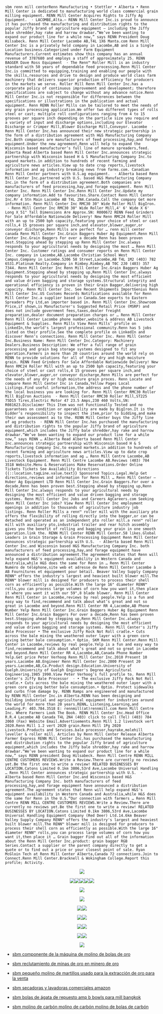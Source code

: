 
```
sbm renn mill centerRenn Manufacturing • Stettler • Alberta • Renn Mill Center is dedicated to manufacturing world class commercial grain milling equipment. RENN Mill Center Acquires Rights to Jiffy Ag Equipment.  · LACOMBE,Alta.— RENN Mill Center Inc.is proud to announce it has purchased the manufacturing and distribution rights to the popular Jiffy brand of agriculture equipment — including the Jiffy bale shredder,hay rake and harrow drawbar.“We’ve been wanting to expand our product line for a while now,” says RENN President Doug Hilsabeck. Renn Mill Center Lacombe AB,T4L 1X6 Manta.com Renn Mill Center Inc is a privately held company in Lacombe,AB and is a Single Location business.Categorized under Farm Equipment Manufacturers.Current estimates show this company has an annual revenue of 3787680 and employs a staff of approximately 25. RENN BAGGER Dave Ross Equipment  · The Renn™ Roller Mill is an industry standard with 50 years of dependable feed processing.Renn Mill Center Inc.is committed to equipping,training and enabling our people with the skills,resources and drive to design and produce world class farm machinery that delivers superior production efficiency for producers in the markets we serve. Roller Mill Renn Mill Center Inc.has a corporate policy of continuous improvement and development; therefore specifications are subject to change without any advance notice.Renn Mill Center Inc.is not responsible for differences between the specifications or illustrations in the publication and actual equipment. Renn RENN Roller Mills can be tailored to meet the needs of any grain processing application.We offer two different types of rolls steel or cast; multiple roll configurations ranging from 4 to 15 grooves per square inch depending on the particle size you require and a variety of input and discharge options,including our Elevator Discharge or Crimper Mill,Blower Discharge Mill,Conveyor. Lacombe  · Renn Mill Center Inc.has announced their new strategic partnership in the form of a distribution agreement with H&S Manufacturing Company Inc.Both companies are manufacturers of feed processing,hay,and forage equipment.Under the new agreement,Renn will help to expand the Wisconsin based manufacturer’s full line of manure spreaders,feed. Alberta Read Alberta based Renn Mill Center Inc.announces strategic partnership with Wisconsin based H & S Manufacturing Company Inc.to expand markets.in addition to hundreds of recent farming and agriculture news articles.View up to date crop reports,livestock information and ag industry breaking news from farms.com. Canadian Renn Mill Center partners with U.S.ag equipment.  · Alberta based Renn Mill Center Inc.partnered with U.S. based H&S Manufacturing Company Inc.in the form of a distribution agreement.Both companies are manufacturers of feed processing,hay,and forage equipment. Renn Mill Center Inc. Renn Mill Center Inc.Renn Mill Center Inc.Update my company information.Add to favourites.Share.Contact Renn Mill Center Inc.Rr 4 Stn Main Lacombe AB T4L 2N4.Canada.Call the company Get more information. Renn Mill Center Inc RMC30 30" Wide Roller Mill BigIron.  · Renn Mill Center Inc RMC30 30" Wide Roller Mill,4' 6' Wide X 6' Long X 51" Tall Dimensions Are Approx.SN: R000672 RENN Feed Grinders For Sale Affordable Nationwide Delivery! New Renn RMC24 Roller Mill with an up to 2500 bph capacity,featuring your choice of steel or cast rolls,4 15 grooves per square inch,and elevator,blower,auger,or conveyor discharge,Renn Mills are perfect for … renn mill center canada Renn Mill Center Inc.Grain Baggers Huber Ag Equipment.Renn Mill Center Inc.Grain Baggers For over a decade Renn has been proven best.Stepping ahead by stepping up Renn Mill Center Inc.always responds to your agricultural needs by designing the most … Renn Mill Center Inc. Customer ratings and consumer reports on Renn Mill Center Inc. company in Lacombe,AB.Lacombe Christian School West Campus.Company in Lacombe.5206 58 Street,Lacombe,AB T4L 1M2 (403) 782 6531.Platinum Realty.Company in Rimbey.Rimbey,AB T0C 2J0 (403) 357 7344. Renn Mill Center Inc Renn Mill Center Inc.Grain Baggers Huber Ag Equipment.Stepping ahead by stepping up,Renn Mill Center Inc.always responds to your agricultural needs by designing the most efficient and value driven bagging and storage systems.Structural integrity and operational efficiency is proven in their Grain Bagger,delivering high capacity. Renn Mill Center Inc. See Recent Shipments ImportGenius Renn Mill Center Inc.US Customs Records Notifications available for Renn Mill Center Inc.a supplier based in Canada.See exports to Eastern Spreaders Pty Ltd,an importer based in. Renn Mill Center Inc.Showroom Price,if shown,is Manufacturer's Suggested Retail Price (MSRP) and does not include government fees,taxes,dealer freight preparation,dealer document preparation charges or … Renn Mill Center Renn Mill Center Lacombe phone number,website & address AB Livestock Equipment & Supplies. Renn Mills View Renn Mills’ profile on LinkedIn,the world's largest professional community.Renn has 5 jobs listed on their profile.See the complete profile on LinkedIn and discover Renn’s connections. Renn Mill Center Inc. Renn Mill Center Inc.Business Name: Renn Mill Center Inc.Category: Machinery Dealers.Business Description: We offer a full range of grain processing and grain bag storage systems designed to fit any operation.Farmers in more than 20 countries around the world rely on RENN to provide solutions for all of their dry and high moisture grain. RENN Feed Grinders For Sale Affordable Nationwide Delivery! New Renn RMC24 Roller Mill with an up to 2500 bph capacity,featuring your choice of steel or cast rolls,4 15 grooves per square inch,and elevator,blower,auger,or conveyor discharge,Renn Mills are perfect for the needs of any dry or high moisture grain proces. Renn Locate and compare Renn Mill Center Inc in Canada,Yellow Pages Local Listings.Find useful information,the address and the phone number of the local business you are looking for. Renn Mill Center RMC30 Roller Mill BigIron Auctions  · Renn Mill Center RMC30 Roller Mill,ST225 75D15 Tires,Electric Motor 47 23.5 Amps,230 460 Volts,SN: R081623.Disclaimer This Item was not Functionally Tested and no guarantees on condition or operability are made by BigIron.It is the bidder’s responsibility to inspect the item,prior to bidding,and make their own assessment as to the. RENN Mill Center buys the Jiffy line of ag products  · RENN Mill Center Inc.has purchased the manufacturing and distribution rights to the popular Jiffy brand of agriculture equipment,which includes the Jiffy bale shredder,hay rake and harrow drawbar.“We’ve been wanting to expand our product line for a while now,” says RENN … Alberta Read Alberta based Renn Mill Center Inc.announces strategic partnership with Wisconsin based H & S Manufacturing Company Inc.to expand markets.in addition to hundreds of recent farming and agriculture news articles.View up to date crop reports,livestock information and ag … Renn Mill Centre Lacombe,AB Livestock Equipment. Renn Mill Centre Lacombe AB.Reviews (403) 784 3518 Website.Menu & Reservations Make Reservations.Order Online Tickets Tickets See Availability Directions {{::location.tagLine.value.text}} Sponsored Topics.Legal.Help Get directions,reviews and information for Renn Mill … Renn Mill Center — Huber Ag Equipment LTD Renn Mill Center Inc.Grain Baggers.For over a decade,Renn has been proven best.Stepping ahead by stepping up,Renn Mill Center Inc.always responds to your agricultural needs by designing the most efficient and value driven bagging and storage systems. Renn Mill Center Inc Jobs and Careers AgCareers.com Seeking Renn Mill Center Inc jobs? View Renn Mill Center Inc employment openings in addition to thousands of agriculture industry job listings. Renn Roller Mills a renn™ roller mill with the auxiliary pto offers the flexibility of rolling directly into the bagger,or can be detached and operated as an independent pto roller mill.a renn™ roller mill with auxiliary pto,industrial trailer and rear hitch assembly gives you the benefit of rolling and bagging your grain in one smooth operation.link the. RENN Mill Center RENN Mill Center.58 likes.Global Leaders in Grain Storage & Grain Processing Equipment Renn Mill Center announces strategic partnership with U.S.  · Alberta based Renn Mill Center Inc.and Wisconsin based H&S Manufacturing Company Inc. both manufacturers of feed processing,hay,and forage equipment have announced a distribution agreement.The agreement states that Renn will help expand H&S's equipment availability in Western Canada and Australia,while H&S does the same for Renn in … Renn Mill Center Numéro de téléphone,site web et adresse de Renn Mill Center Lacombe à AB Fournitures et équipement pour bétail. Beaver Valley Supply Company RENN™ offers the industry's largest and heaviest built blower mill.The RENN™ blower mill is designed for producers to process their shell corn as efficiently as possible.With the large 16" diameter RENN™ rolls,you can process large volumes of corn how you want it,then place it where you want it with our 59",8 blade blower. Renn Mill Center Renn Mill Center in Lacombe,reviews by real people.Yelp is a fun and easy way to find,recommend and talk about what’s great and not so great in Lacombe and beyond.Renn Mill Center RR 4,Lacombe,AB Phone Number Yelp Renn Mill Center Inc.Grain Baggers Huber Ag Equipment Renn Mill Center Inc.Grain Baggers For over a decade,Renn has been proven best.Stepping ahead by stepping up,Renn Mill Center Inc.always responds to your agricultural needs by designing the most efficient and value driven bagging and storage systems. Renn Mill Center's Jiffy Bale Processor • The exclusive Jiffy Rock Not Roll cradle.• Cuts across the bale mixing the weathered outer layer with a green core giving better bale consumption.• Optio. SKM Renn Mill Center.Renn Mill Center in Lacombe,reviews by real people.Yelp is a fun and easy way to find,recommend and talk about what’s great and not so great in Lacombe and beyond.Renn Mill Center RR 4,Lacombe,AB,Canada Phone Number Yelp.Get price Peter Verhoog Renn Mill Center Inc.2010 Present 10 years.Lacombe AB.Engineer Renn Mill Center Inc.2000 Present 20 years.Lacombe,AB,Ca.Product design.Education.University of Guelph.University of Guelph Engineer's Degree Agricultural Engineering.1985 1990.View Peter Verhoog’s full profile to. Renn Mill Center's Jiffy Bale Processor  · • The exclusive Jiffy Rock Not Roll cradle.• Cuts across the bale mixing the weathered outer layer with a green core giving better bale consumption.• Optio. Protect sidewalks and curbs from damage by. RENN Ramps are engineered and manufactured by RENN Mill Center Inc.in Alberta.RENN has been designing and building industrial and agricultural equipment for industries around the world for more than 20 years.RENN… Listening,Learning,and Leading.P: 403.784.3518 E: rennmill(at)rennmill.com Renn Mill Centre Inc. Where Farmers Look The Book. RENN Mill Center Inc.Head Office R.R.4 Lacombe AB Canada T4L 2N4 (403) click to call (Tel) (403) 784 2060 (Fax) Website Email.Advertisements.Renn Mill 1.2 livestock vert 2020.Renn Mill 1.2 vert 2020 grain.Renn Mill 1Pg 2020 Livestock.Products and Services.bale processor,hayrake,molehill leveller & roller mill. Articles by Renn Mill Center Release Alberta Farmer Express RENN Mill Center Inc.has purchased the manufacturing and distribution rights to the popular Jiffy brand of agriculture equipment,which includes the Jiffy bale shredder,hay rake and harrow drawbar.“We’ve been wanting to expand our product line for a while now,” says RENN president Doug Hilsabeck. Renn Mill Centre RENN MILL CENTRE CUSTOMERS REVIEWS.Write a Review.There are currently no reviews yet.Be the first one to write a review! RELATED BUSINESSES BY LOCATION.Catons Limited 0.1km 3806,53rd Ave,Lacombe Universal Handling … Renn Mill Center announces strategic partnership with U.S.  · Alberta based Renn Mill Center Inc.and Wisconsin based H&S Manufacturing Company Inc. both manufacturers of feed processing,hay,and forage equipment have announced a distribution agreement.The agreement states that Renn will help expand H&S's equipment availability in Western Canada and Australia,while H&S does the same for Renn in the U.S.“Our connection with farmers … Renn Mill Centre RENN MILL CENTRE CUSTOMERS REVIEWS.Write a Review.There are currently no reviews yet.Be the first one to write a review! RELATED BUSINESSES BY LOCATION.Catons Limited 0.1km 3806,53rd Ave,Lacombe Universal Handling Equipment Company (Red Deer) Ltd.14.6km Beaver Valley Supply Company RENN™ offers the industry's largest and heaviest built blower mill.The RENN™ blower mill is designed for producers to process their shell corn as efficiently as possible.With the large 16" diameter RENN™ rolls,you can process large volumes of corn how you want it,then place it … Grain bagger Find out all of the information about the Renn Mill Center Inc.product: grain bagger RGB Series.Contact a supplier or the parent company directly to get a quote or to find out a price or your closest point of sale. Ryan McGloin Tech at Renn Mill Center Alberta,Canada 72 connections.Join to Connect.Renn Mill Center.Bracknell & Wokingham College.Report this profile; Activity. 
```

<div align="center">

<a href="https://es-crusher.shibang-china.com/github&k=sbm+renn+mill+center"><img src="https://static.shibang-china.com/es/crusher/logo.jpg"></a>

<a href="https://es-crusher.shibang-china.com/github&k=sbm+renn+mill+center"><img src="https://static.shibang-china.com/es/crusher/index.jpg"></a><a href="https://es-crusher.shibang-china.com/material.htmlgithub&k=sbm+renn+mill+center"><img src="https://static.shibang-china.com/es/crusher/material.jpg"></a><a href="https://es-crusher.shibang-china.com/application.htmlgithub&k=sbm+renn+mill+center"><img src="https://static.shibang-china.com/es/crusher/application.jpg"></a><a href="https://es-crusher.shibang-china.com/aboutus.htmlgithub&k=sbm+renn+mill+center"><img src="https://static.shibang-china.com/es/crusher/aboutus.jpg"></a><a href="https://es-crusher.shibang-china.com/contact.htmlgithub&k=sbm+renn+mill+center"><img src="https://static.shibang-china.com/es/crusher/contact.jpg"></a>

<a href="https://es-crusher.shibang-china.com/github&k=sbm+renn+mill+center"><img src="https://static.shibang-china.com/es/crusher/banner.jpg"></a>

<a href="https://swt.shibang-china.com/github&k=sbm+renn+mill+center"><img src="https://static.shibang-china.com/es/crusher/text.jpg"></a>

<a href="https://swt.shibang-china.com/github&k=sbm+renn+mill+center"><img src="https://static.shibang-china.com/es/crusher/chat.jpg"></a><a href="https://es-crusher.shibang-china.com/contact.htmlgithub&k=sbm+renn+mill+center"><img src="https://static.shibang-china.com/es/crusher/message.jpg"></a>

<a href="https://es-crusher.shibang-china.com/products/pe.htmlgithub&k=sbm+renn+mill+center"><img src="https://static.shibang-china.com/es/crusher/pe.jpg"></a><a href="https://es-crusher.shibang-china.com/products/pf.htmlgithub&k=sbm+renn+mill+center"><img src="https://static.shibang-china.com/es/crusher/pf.jpg"></a>

<a href="https://es-crusher.shibang-china.com/products/hpt.htmlgithub&k=sbm+renn+mill+center"><img src="https://static.shibang-china.com/es/crusher/hpt.jpg"></a><a href="https://es-crusher.shibang-china.com/products/vsi.htmlgithub&k=sbm+renn+mill+center"><img src="https://static.shibang-china.com/es/crusher/vsi.jpg"></a>

<a href="https://es-crusher.shibang-china.com/products/klv.htmlgithub&k=sbm+renn+mill+center"><img src="https://static.shibang-china.com/es/crusher/klv.jpg"></a><a href="https://es-crusher.shibang-china.com/products/portable.htmlgithub&k=sbm+renn+mill+center"><img src="https://static.shibang-china.com/es/crusher/portable.jpg"></a>

<a href="https://swt.shibang-china.com/github&k=sbm+renn+mill+center"><img src="https://static.shibang-china.com/es/crusher/case.jpg"></a>

</div>


* [sbm componente de la máquina de molino de bolas de oro](sbm%20componente%20de%20la%20m%C3%A1quina%20de%20molino%20de%20bolas%20de%20oro.md)

* [sbm reclutamiento de minas de oro en minero de oro](sbm%20reclutamiento%20de%20minas%20de%20oro%20en%20minero%20de%20oro.md)

* [sbm pequeño molino de martillos usado para la extracción de oro para la venta](sbm%20peque%C3%B1o%20molino%20de%20martillos%20usado%20para%20la%20extracci%C3%B3n%20de%20oro%20para%20la%20venta.md)

* [sbm secadoras y lavadoras comerciales amazon](sbm%20secadoras%20y%20lavadoras%20comerciales%20amazon.md)

* [sbm bolas de ágata de repuesto amp b bowls para mill bangkok](sbm%20bolas%20de%20%C3%A1gata%20de%20repuesto%20amp%20b%20bowls%20para%20mill%20bangkok.md)

* [sbm molino de carbón molino de carbón molino de bolas de carbón](sbm%20molino%20de%20carb%C3%B3n%20molino%20de%20carb%C3%B3n%20molino%20de%20bolas%20de%20carb%C3%B3n.md)